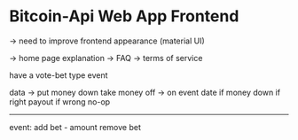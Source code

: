 # Bitcoin-Api Web App Frontend


-> need to improve frontend appearance (material UI)


-> home page explanation
-> FAQ
-> terms of service


have a vote-bet type event

data ->
	put money down
	take money off
	-> on event date
		if money down
			if right
				payout
			if wrong
				no-op

---

event:
	add bet - amount
	remove bet

		
